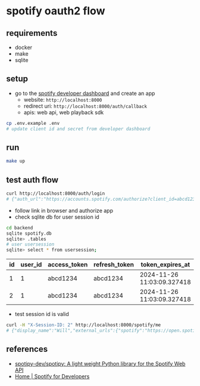 # spotify oauth2 flow

## requirements

- docker
- make
- sqlite

## setup

- go to the [spotify developer dashboard](https://developer.spotify.com/dashboard) and create an app
  - website: `http://localhost:8000`
  - redirect uri: `http://localhost:8000/auth/callback`
  - apis: web api, web playback sdk

```bash
cp .env.example .env
# update client id and secret from developer dashboard
```

## run

```bash
make up
```

## test auth flow

```bash
curl http://localhost:8000/auth/login                                                                                22:11:23
# {"auth_url":"https://accounts.spotify.com/authorize?client_id=abcd1234&response_type=code&redirect_uri=http%3A%2F%2Flocalhost%3A8000%2Fauth%2Fcallback"}%
```

- follow link in browser and authorize app
- check sqlite db for user session id

```bash
cd backend
sqlite spotify.db
sqlite> .tables
# user usersession
sqlite> select * from usersession;
```

| id | user_id | access_token | refresh_token | token_expires_at | created_at |
| --- | --- | --- | --- | --- | --- |
|1|1|abcd1234|abcd1234|2024-11-26 11:03:09.327418|2024-11-26 10:03:09.327634|
|2|1|abcd1234|abcd1234|2024-11-26 11:03:09.327418|2024-11-26 10:03:09.327634|

- test session id is valid

```bash
curl -H "X-Session-ID: 2" http://localhost:8000/spotify/me
# {"display_name":"Will","external_urls":{"spotify":"https://open.spotify.com/user/dsvj4c6772cqodl2i4q3196jb"},"followers":{"href":null,"total":4},"href":"https://api.spotify.com/v1/users/dsvj4c6772cqodl2i4q3196jb","id":"dsvj4c6772cqodl2i4q3196jb","images":[{"height":300,"url":"https://scontent-iad3-2.xx.fbcdn.net/v/t1.30497-1/84628273_176159830277856_972693363922829312_n.jpg?stp=c379.0.1290.1290a_dst-jpg_s320x320_tt6&_nc_cat=1&ccb=1-7&_nc_sid=7565cd&_nc_ohc=VvqJoWhsWNkQ7kNvgG0D3_j&_nc_zt=24&_nc_ht=scontent-iad3-2.xx&edm=AP4hL3IEAAAA&_nc_gid=AXMZB78eq54gcH7qGgKyh-F&oh=00_AYAGE_d0-FhjUb4A0CjGnodFvWDNsJzDIpZjlOyyvsqzFQ&oe=676E0019","width":300},{"height":64,"url":"https://scontent-iad3-2.xx.fbcdn.net/v/t1.30497-1/84628273_176159830277856_972693363922829312_n.jpg?stp=c379.0.1290.1290a_cp0_dst-jpg_s50x50_tt6&_nc_cat=1&ccb=1-7&_nc_sid=7565cd&_nc_ohc=VvqJoWhsWNkQ7kNvgG0D3_j&_nc_zt=24&_nc_ht=scontent-iad3-2.xx&edm=AP4hL3IEAAAA&_nc_gid=AXMZB78eq54gcH7qGgKyh-F&oh=00_AYCOOgV9SLCYsJClcLUHy6bBR39-EOeo-pPKSsiZQLq7bA&oe=676E0019","width":64}],"type":"user","uri":"spotify:user:dsvj4c6772cqodl2i4q3196jb"}%
```

## references

- [spotipy-dev/spotipy: A light weight Python library for the Spotify Web API](https://github.com/spotipy-dev/spotipy)
- [Home | Spotify for Developers](https://developer.spotify.com/)
